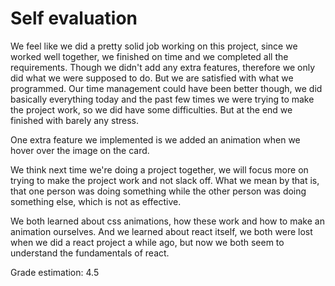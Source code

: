 # Self evaluation

We feel like we did a pretty solid job working on this project, since we worked well together, we finished on time and we completed all the requirements. Though we didn't add any extra features, therefore we only did what we were supposed to do. But we are satisfied with what we programmed.
Our time management could have been better though, we did basically everything today and the past few times we were trying to make the project work, so we did have some difficulties. But at the end we finished with barely any stress.

One extra feature we implemented is we added an animation when we hover over the image on the card.

We think next time we're doing a project together, we will focus more on trying to make the project work and not slack off. What we mean by that is, that one person was doing something while the other person was doing something else, which is not as effective.

We both learned about css animations, how these work and how to make an animation ourselves. And we learned about react itself, we both were lost when we did a react project a while ago, but now we both seem to understand the fundamentals of react.

Grade estimation: 4.5
